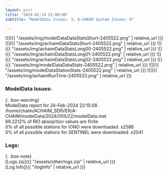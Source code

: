 ```yaml
---
layout: post
title: "2024-02-24 22:00:00"
subtitle: "ModelData Issues: 3; A-CHAIM System Issues: 0"

---
```


![]({{ "/assets/img/modelDataDataStatsShort-2405522.png" | relative_url }})
![]({{ "/assets/img/achaimDataStatsShort-2405522.png" | relative_url }})
![]({{ "/assets/img/achaimDataStatsLong00-2405522.png" | relative_url }})
![]({{ "/assets/img/achaimDataStatsLong01-2405522.png" | relative_url }})
![]({{ "/assets/img/achaimDataStatsLong02-2405522.png" | relative_url }})
![]({{ "/assets/img/modelDataDataStats-2405522.png" | relative_url }})
![]({{ "/assets/img/modelDataStationStats-2405522.png" | relative_url }})
![]({{ "/assets/img/achaimRunTime-2405522.png" | relative_url }})


### ModelData Issues:  
  
{: .box-warning}  
 ModelData report for 24-Feb-2024 22:15:08   
 /home/chaim/ACHAIM_SERVER/A-CHAIM/modelData/2024/055/22/modelData.mat   
 69.2212% of RIO absoprtion values are finite   
 0% of all possible stations for IONO were downloaded. x2586   
 0% of all possible stations for SENTINEL were downloaded. x2041   
  


### Logs:  
  
{: .box-note}  
[Logs.zip]({{ "/assets/other/logs.zip" | relative_url }})  
[Log Info]({{ "/logInfo" | relative_url }})  
